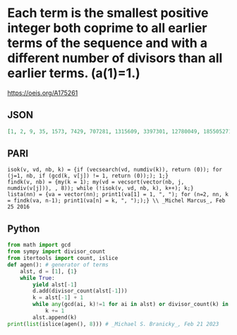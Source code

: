 # Each term is the smallest positive integer both coprime to all earlier terms of the sequence and with a different number of divisors than all earlier terms\. \(a\(1\)\=1\.\)
https://oeis.org/A175261
## JSON
```JSON
[1, 2, 9, 35, 1573, 7429, 707281, 1315609, 3397301, 12780049, 1855052713]
```
## PARI
```PARI
isok(v, vd, nb, k) = {if (vecsearch(vd, numdiv(k)), return (0)); for (j=1, nb, if (gcd(k, v[j]) != 1, return (0));); 1;}
findk(v, nb) = {my(k = 1); my(vd = vecsort(vector(nb, j, numdiv(v[j])), , 8)); while (!isok(v, vd, nb, k), k++); k;}
lista(nn) = {va = vector(nn); print1(va[1] = 1, ", "); for (n=2, nn, k = findk(va, n-1); print1(va[n] = k, ", "););} \\ _Michel Marcus_, Feb 25 2016
```
## Python
```Python
from math import gcd
from sympy import divisor_count
from itertools import count, islice
def agen(): # generator of terms
    alst, d = [1], {1}
    while True:
        yield alst[-1]
        d.add(divisor_count(alst[-1]))
        k = alst[-1] + 1
        while any(gcd(ai, k)!=1 for ai in alst) or divisor_count(k) in d:
            k += 1
        alst.append(k)
print(list(islice(agen(), 8))) # _Michael S. Branicky_, Feb 21 2023
```
